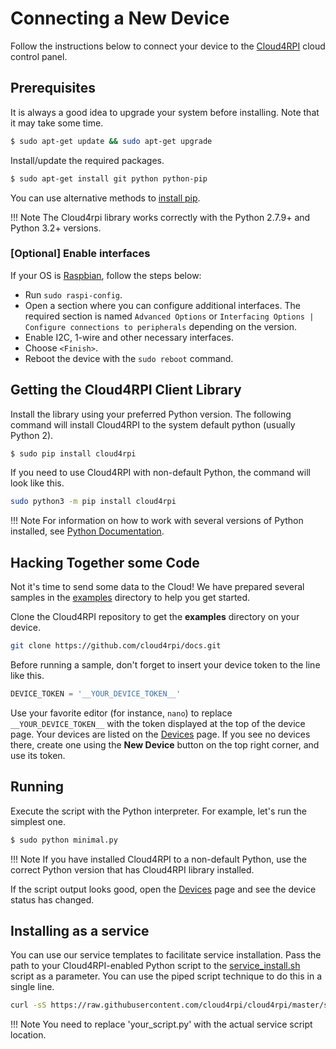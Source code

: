 # Connecting a New Device

Follow the instructions below to connect your device to the [Cloud4RPI](https://cloud4rpi.io) cloud control panel.

## Prerequisites

It is always a good idea to upgrade your system before installing. Note that it may take some time.

``` bash
$ sudo apt-get update && sudo apt-get upgrade
```

Install/update the required packages.

``` bash
$ sudo apt-get install git python python-pip
```

You can use alternative methods to [install pip](https://pip.pypa.io/en/stable/installing.html).

!!! Note
    The Cloud4rpi library works correctly with the Python 2.7.9+ and Python 3.2+ versions.


### [Optional] Enable interfaces
If your OS is [Raspbian](https://www.raspberrypi.org/downloads/raspbian/), follow the steps below:

- Run `sudo raspi-config`.
- Open a section where you can configure additional interfaces. The required section is named `Advanced Options` or `Interfacing Options | Configure connections to peripherals` depending on the version.
- Enable I2C, 1-wire and other necessary interfaces.
- Choose `<Finish>`.
- Reboot the device with the `sudo reboot` command.


## Getting the Cloud4RPI Client Library

Install the library using your preferred Python version. The following command will install Cloud4RPI to the system default python (usually Python 2).

``` bash
$ sudo pip install cloud4rpi
```

If you need to use Cloud4RPI with non-default Python, the command will look like this.

``` bash
sudo python3 -m pip install cloud4rpi
```

!!! Note
    For information on how to work with several versions of Python installed, see [Python Documentation](https://docs.python.org/3/installing/).

## Hacking Together some Code

Not it's time to send some data to the Cloud! We have prepared several samples in the [examples](https://github.com/cloud4rpi/cloud4rpi/tree/master/examples) directory to help you get started.

Clone the Cloud4RPI repository to get the **examples** directory on your device.

``` bash
git clone https://github.com/cloud4rpi/docs.git
```

Before running a sample, don't forget to insert your device token to the line like this.

``` python
DEVICE_TOKEN = '__YOUR_DEVICE_TOKEN__'
```

Use your favorite editor (for instance, `nano`) to replace `__YOUR_DEVICE_TOKEN__` with the token displayed at the top of the device page. Your devices are listed on the [Devices](https://cloud4rpi.io/devices) page. If you see no devices there, create one using the **New Device** button on the top right corner, and use its token.


## Running

Execute the script with the Python interpreter. For example, let's run the simplest one.

``` bash
$ sudo python minimal.py
```

!!! Note
    If you have installed Cloud4RPI to a non-default Python, use the correct Python version that has Cloud4RPI library installed.

If the script output looks good, open the [Devices](https://cloud4rpi.io/devices) page and see the device status has changed.


## Installing as a service

You can use our service templates to facilitate service installation. Pass the path to your Cloud4RPI-enabled Python script to the [service_install.sh](https://github.com/cloud4rpi/cloud4rpi/blob/master/service_install.sh) script as a parameter. You can use the piped script technique to do this in a single line.

``` bash
curl -sS https://raw.githubusercontent.com/cloud4rpi/cloud4rpi/master/service_install.sh | sudo bash -s your_script.py
```

!!! Note
    You need to replace 'your_script.py' with the actual service script location.
